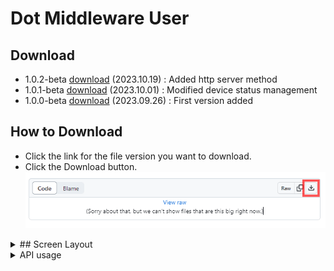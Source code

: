 # Dot Middleware User

## Download
- 1.0.2-beta <a href="dot-middleware-user-1.0.2-beta.zip">download</a> (2023.10.19) : Added http server method
- 1.0.1-beta <a href="dot-middleware-user-1.0.1-beta.zip">download</a> (2023.10.01) : Modified device status management
- 1.0.0-beta <a href="dot-middleware-user-1.0.0-beta.zip">download</a> (2023.09.26) : First version added

## How to Download
 - Click the link for the file version you want to download.  
 - Click the Download button.  
   ![download](images/download.gif)

  
<details>
  <summary>## Screen Layout  </summary>
    ![Dot Middleware](images/middleware.gif)
</details>

<details>
  <summary>API usage</summary>
  - Tactile data Dot Pad print API  
    ```
      URL (POST) : http://127.0.0.1:8291/send
      Parameter(JSON) : {"SENDER":"CANVAS","TYPE":"PRINT_DOTPAD","MESSAGE":"Tactile hex data to be printed on 300 cells"}
    ```  
    ![PostMan](images/postman.gif)
  - Dot Pad print  
    ![Dot Pad Print](images/dotpad.jpg)
</details>


